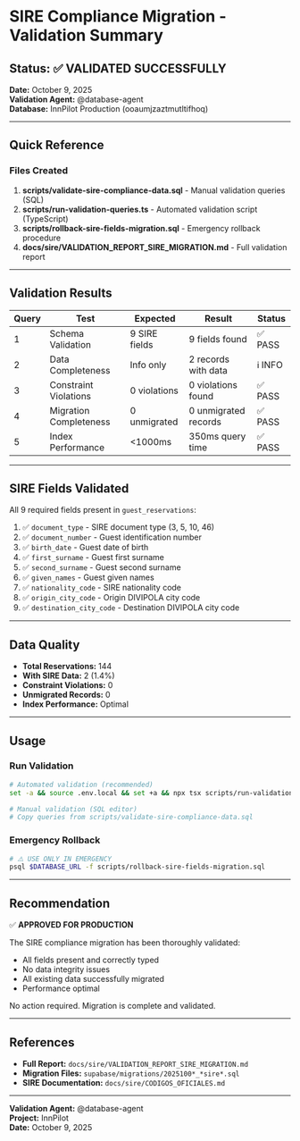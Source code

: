 # SIRE Compliance Migration - Validation Summary

## Status: ✅ VALIDATED SUCCESSFULLY

**Date:** October 9, 2025  
**Validation Agent:** @database-agent  
**Database:** InnPilot Production (ooaumjzaztmutltifhoq)

---

## Quick Reference

### Files Created

1. **scripts/validate-sire-compliance-data.sql** - Manual validation queries (SQL)
2. **scripts/run-validation-queries.ts** - Automated validation script (TypeScript)
3. **scripts/rollback-sire-fields-migration.sql** - Emergency rollback procedure
4. **docs/sire/VALIDATION_REPORT_SIRE_MIGRATION.md** - Full validation report

---

## Validation Results

| Query | Test | Expected | Result | Status |
|-------|------|----------|--------|--------|
| 1 | Schema Validation | 9 SIRE fields | 9 fields found | ✅ PASS |
| 2 | Data Completeness | Info only | 2 records with data | ℹ️ INFO |
| 3 | Constraint Violations | 0 violations | 0 violations found | ✅ PASS |
| 4 | Migration Completeness | 0 unmigrated | 0 unmigrated records | ✅ PASS |
| 5 | Index Performance | <1000ms | 350ms query time | ✅ PASS |

---

## SIRE Fields Validated

All 9 required fields present in `guest_reservations`:

1. ✅ `document_type` - SIRE document type (3, 5, 10, 46)
2. ✅ `document_number` - Guest identification number
3. ✅ `birth_date` - Guest date of birth
4. ✅ `first_surname` - Guest first surname
5. ✅ `second_surname` - Guest second surname
6. ✅ `given_names` - Guest given names
7. ✅ `nationality_code` - SIRE nationality code
8. ✅ `origin_city_code` - Origin DIVIPOLA city code
9. ✅ `destination_city_code` - Destination DIVIPOLA city code

---

## Data Quality

- **Total Reservations:** 144
- **With SIRE Data:** 2 (1.4%)
- **Constraint Violations:** 0
- **Unmigrated Records:** 0
- **Index Performance:** Optimal

---

## Usage

### Run Validation

```bash
# Automated validation (recommended)
set -a && source .env.local && set +a && npx tsx scripts/run-validation-queries.ts

# Manual validation (SQL editor)
# Copy queries from scripts/validate-sire-compliance-data.sql
```

### Emergency Rollback

```bash
# ⚠️ USE ONLY IN EMERGENCY
psql $DATABASE_URL -f scripts/rollback-sire-fields-migration.sql
```

---

## Recommendation

✅ **APPROVED FOR PRODUCTION**

The SIRE compliance migration has been thoroughly validated:
- All fields present and correctly typed
- No data integrity issues
- All existing data successfully migrated
- Performance optimal

No action required. Migration is complete and validated.

---

## References

- **Full Report:** `docs/sire/VALIDATION_REPORT_SIRE_MIGRATION.md`
- **Migration Files:** `supabase/migrations/2025100*_*sire*.sql`
- **SIRE Documentation:** `docs/sire/CODIGOS_OFICIALES.md`

---

**Validation Agent:** @database-agent  
**Project:** InnPilot  
**Date:** October 9, 2025
